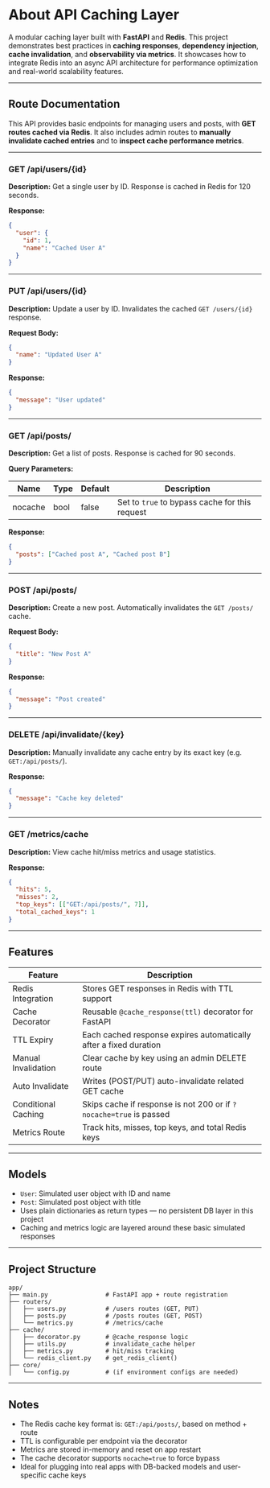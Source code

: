 # About API Caching Layer

A modular caching layer built with **FastAPI** and **Redis**.
This project demonstrates best practices in **caching responses**, **dependency injection**, **cache invalidation**, and **observability via metrics**.
It showcases how to integrate Redis into an async API architecture for performance optimization and real-world scalability features.

---

## Route Documentation

This API provides basic endpoints for managing users and posts, with **GET routes cached via Redis**.
It also includes admin routes to **manually invalidate cached entries** and to **inspect cache performance metrics**.

---

### **GET /api/users/{id}**

**Description:** Get a single user by ID. Response is cached in Redis for 120 seconds.

**Response:**

```json
{
  "user": {
    "id": 1,
    "name": "Cached User A"
  }
}
```

---

### **PUT /api/users/{id}**

**Description:** Update a user by ID. Invalidates the cached `GET /users/{id}` response.

**Request Body:**

```json
{
  "name": "Updated User A"
}
```

**Response:**

```json
{
  "message": "User updated"
}
```

---

### **GET /api/posts/**

**Description:** Get a list of posts. Response is cached for 90 seconds.

**Query Parameters:**

| Name    | Type | Default | Description                                    |
| ------- | ---- | ------- | ---------------------------------------------- |
| nocache | bool | false   | Set to `true` to bypass cache for this request |

**Response:**

```json
{
  "posts": ["Cached post A", "Cached post B"]
}
```

---

### **POST /api/posts/**

**Description:** Create a new post. Automatically invalidates the `GET /posts/` cache.

**Request Body:**

```json
{
  "title": "New Post A"
}
```

**Response:**

```json
{
  "message": "Post created"
}
```

---

### **DELETE /api/invalidate/{key}**

**Description:** Manually invalidate any cache entry by its exact key (e.g. `GET:/api/posts/`).

**Response:**

```json
{
  "message": "Cache key deleted"
}
```

---

### **GET /metrics/cache**

**Description:** View cache hit/miss metrics and usage statistics.

**Response:**

```json
{
  "hits": 5,
  "misses": 2,
  "top_keys": [["GET:/api/posts/", 7]],
  "total_cached_keys": 1
}
```

---

## Features

| Feature             | Description                                                        |
| ------------------- | ------------------------------------------------------------------ |
| Redis Integration   | Stores GET responses in Redis with TTL support                     |
| Cache Decorator     | Reusable `@cache_response(ttl)` decorator for FastAPI              |
| TTL Expiry          | Each cached response expires automatically after a fixed duration  |
| Manual Invalidation | Clear cache by key using an admin DELETE route                     |
| Auto Invalidate     | Writes (POST/PUT) auto-invalidate related GET cache                |
| Conditional Caching | Skips cache if response is not 200 or if `?nocache=true` is passed |
| Metrics Route       | Track hits, misses, top keys, and total Redis keys                 |

---

## Models

* `User`: Simulated user object with ID and name
* `Post`: Simulated post object with title
* Uses plain dictionaries as return types — no persistent DB layer in this project
* Caching and metrics logic are layered around these basic simulated responses

---

## Project Structure

```text
app/
├── main.py                # FastAPI app + route registration
├── routers/
│   ├── users.py           # /users routes (GET, PUT)
│   ├── posts.py           # /posts routes (GET, POST)
│   └── metrics.py         # /metrics/cache
├── cache/
│   ├── decorator.py       # @cache_response logic
│   ├── utils.py           # invalidate_cache helper
│   ├── metrics.py         # hit/miss tracking
│   └── redis_client.py    # get_redis_client()
├── core/
│   └── config.py          # (if environment configs are needed)
```

---

## Notes

* The Redis cache key format is: `GET:/api/posts/`, based on method + route
* TTL is configurable per endpoint via the decorator
* Metrics are stored in-memory and reset on app restart
* The cache decorator supports `nocache=true` to force bypass
* Ideal for plugging into real apps with DB-backed models and user-specific cache keys
